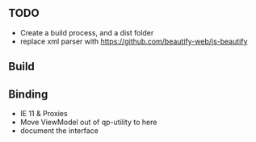 ## TODO

- Create a build process, and a dist folder
- replace xml parser with https://github.com/beautify-web/js-beautify

## Build

## Binding

- IE 11 & Proxies
- Move ViewModel out of qp-utility to here
- document the interface
